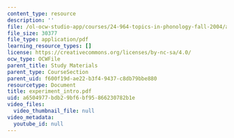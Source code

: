 ```yaml
---
content_type: resource
description: ''
file: /ol-ocw-studio-app/courses/24-964-topics-in-phonology-fall-2004/a6504977bdb29bf6bf95866230782b1e_experiment_intro.pdf
file_size: 30377
file_type: application/pdf
learning_resource_types: []
license: https://creativecommons.org/licenses/by-nc-sa/4.0/
ocw_type: OCWFile
parent_title: Study Materials
parent_type: CourseSection
parent_uid: f600f19d-ae22-b3f4-9437-c8db79bbe880
resourcetype: Document
title: experiment_intro.pdf
uid: a6504977-bdb2-9bf6-bf95-866230782b1e
video_files:
  video_thumbnail_file: null
video_metadata:
  youtube_id: null
---
```


